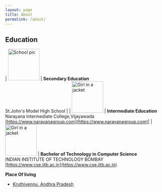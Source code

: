 ```yaml
---
layout: page
title: About
permalink: /about/
---
```

## Education
| <img src="https://content3.jdmagicbox.com/comp/krishna/q1/9999p8676.8676.171226090808.p8q1/catalogue/st-johns-em-model-high-school-bantumilli-krishna-schools-kjkc8s45wx-250.jpg" alt="School pic" style="width:100px;height:100px;"> | <strong>Secondary Education</strong> <br> St.John's Model High School |
| <img src="https://www.narayanaschools.in/wp-content/webp-images/Home-Images/vision-narayana.webp" alt="Girl in a jacket" style="width:100px;height:100px;"> |   <strong>Intermediate Education </strong>  <br> Narayana Intermediate College,Vijayawada <br> [https://www.narayanagroup.com](https://www.narayanagroup.com)|
| <img src="https://upload.wikimedia.org/wikipedia/en/thumb/1/1d/Indian_Institute_of_Technology_Bombay_Logo.svg/330px-Indian_Institute_of_Technology_Bombay_Logo.svg.png" alt="Girl in a jacket" style="width:100px;height:100px;"> |  <strong>Bachelor of Technology in Computer Science</strong> <br>  INDIAN INSTITUTE OF TECHNOLOGY BOMBAY <br> [https://www.cse.iitb.ac.in](https://www.cse.iitb.ac.in) 

<strong> Place Of living</strong>
- [Kruthivennu, Andhra Pradesh](https://www.google.com/maps/place/Kruthivennu,+Andhra+Pradesh+521324/@16.3756684,81.2834945,12z/data=!3m1!4b1!4m5!3m4!1s0x3a36281234896a4d:0x462464b73f188c9d!8m2!3d16.3746415!4d81.3564411)
